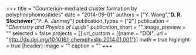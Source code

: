 +++
title = "Counterion-mediated cluster formation by polyphosphoinositides"
date = "2014-09-01"
authors = ["Y. Wang","**D. R. Slochower**","P. A. Janmey"]
publication_types = ["2"]
publication = "_Chemistry and Physics of Lipids_"
publication_short = ""
image_preview = ""
selected = false
projects = []
url_custom = [{name = "DOI", url = "http://dx.doi.org/10.1016/j.chemphyslip.2014.01.001"}]
math = true
highlight = true
[header]
image = ""
caption = ""
+++
